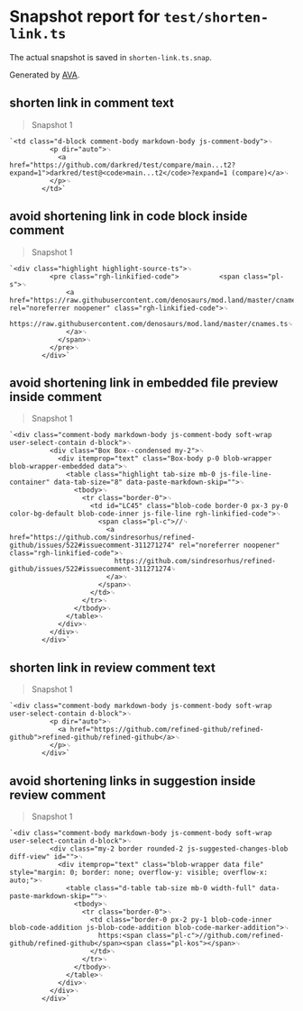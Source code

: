 # Snapshot report for `test/shorten-link.ts`

The actual snapshot is saved in `shorten-link.ts.snap`.

Generated by [AVA](https://avajs.dev).

## shorten link in comment text

> Snapshot 1

    `<td class="d-block comment-body markdown-body js-comment-body">␊
    		  <p dir="auto">␊
    		    <a href="https://github.com/darkred/test/compare/main...t2?expand=1">darkred/test@<code>main...t2</code>?expand=1 (compare)</a>␊
    		  </p>␊
    		</td>`

## avoid shortening link in code block inside comment

> Snapshot 1

    `<div class="highlight highlight-source-ts">␊
    		  <pre class="rgh-linkified-code">		    <span class="pl-s">␊
    		      <a href="https://raw.githubusercontent.com/denosaurs/mod.land/master/cnames.ts" rel="noreferrer noopener" class="rgh-linkified-code">␊
    		        https://raw.githubusercontent.com/denosaurs/mod.land/master/cnames.ts␊
    		      </a>␊
    		    </span>␊
    		  </pre>␊
    		</div>`

## avoid shortening link in embedded file preview inside comment

> Snapshot 1

    `<div class="comment-body markdown-body js-comment-body soft-wrap user-select-contain d-block">␊
    		  <div class="Box Box--condensed my-2">␊
    		    <div itemprop="text" class="Box-body p-0 blob-wrapper blob-wrapper-embedded data">␊
    		      <table class="highlight tab-size mb-0 js-file-line-container" data-tab-size="8" data-paste-markdown-skip="">␊
    		        <tbody>␊
    		          <tr class="border-0">␊
    		            <td id="LC45" class="blob-code border-0 px-3 py-0 color-bg-default blob-code-inner js-file-line rgh-linkified-code">␊
    		              <span class="pl-c">//␊
    		                <a href="https://github.com/sindresorhus/refined-github/issues/522#issuecomment-311271274" rel="noreferrer noopener" class="rgh-linkified-code">␊
    		                  https://github.com/sindresorhus/refined-github/issues/522#issuecomment-311271274␊
    		                </a>␊
    		              </span>␊
    		            </td>␊
    		          </tr>␊
    		        </tbody>␊
    		      </table>␊
    		    </div>␊
    		  </div>␊
    		</div>`

## shorten link in review comment text

> Snapshot 1

    `<div class="comment-body markdown-body js-comment-body soft-wrap user-select-contain d-block">␊
    		  <p dir="auto">␊
    		    <a href="https://github.com/refined-github/refined-github">refined-github/refined-github</a>␊
    		  </p>␊
    		</div>`

## avoid shortening links in suggestion inside review comment

> Snapshot 1

    `<div class="comment-body markdown-body js-comment-body soft-wrap user-select-contain d-block">␊
    		  <div class="my-2 border rounded-2 js-suggested-changes-blob diff-view" id="">␊
    		    <div itemprop="text" class="blob-wrapper data file" style="margin: 0; border: none; overflow-y: visible; overflow-x: auto;">␊
    		      <table class="d-table tab-size mb-0 width-full" data-paste-markdown-skip="">␊
    		        <tbody>␊
    		          <tr class="border-0">␊
    		            <td class="border-0 px-2 py-1 blob-code-inner blob-code-addition js-blob-code-addition blob-code-marker-addition">␊
    		              https:<span class="pl-c">//github.com/refined-github/refined-github</span><span class="pl-kos"></span>␊
    		            </td>␊
    		          </tr>␊
    		        </tbody>␊
    		      </table>␊
    		    </div>␊
    		  </div>␊
    		</div>`
